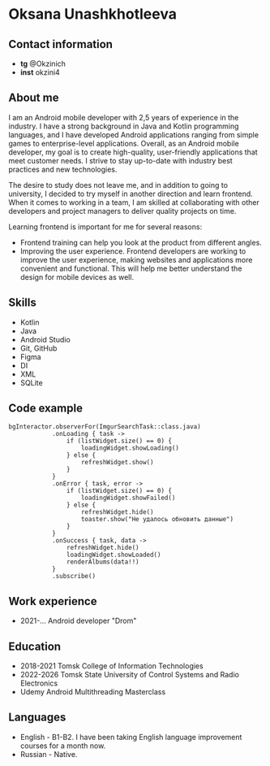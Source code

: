 # Oksana Unashkhotleeva
## Contact information
* **tg** @Okzinich 
* **inst** okzini4 
## About me
I am an Android mobile developer with 2,5 years of experience in the industry. 
I have a strong background in Java and Kotlin programming languages, and I have developed Android applications
ranging from simple games to enterprise-level applications.
Overall, as an Android mobile developer, my goal is to create high-quality, user-friendly applications that meet customer needs. I strive to stay up-to-date with industry best practices and new technologies.

The desire to study does not leave me, and in addition to going to university, I decided to try myself in another direction  and learn frontend.
When it comes to working in a team, I am skilled at collaborating with other developers and project managers to deliver quality projects on time.

Learning frontend is important for me for several reasons:
* Frontend training can help you look at the product from different angles. 
* Improving the user experience. Frontend developers are working to improve the user experience, making websites and applications more convenient and functional. This will help me better understand the design for mobile devices as well. 

## Skills
* Kotlin 
* Java 
* Android Studio 
* Git, GitHub 
* Figma 
* DI
* XML
* SQLite
## Code example
```
bgInteractor.observerFor(ImgurSearchTask::class.java)
			.onLoading { task ->
				if (listWidget.size() == 0) {
					loadingWidget.showLoading()
				} else {
					refreshWidget.show()
				}
			}
			.onError { task, error ->
				if (listWidget.size() == 0) {
					loadingWidget.showFailed()
				} else {
					refreshWidget.hide()
					toaster.show("Не удалось обновить данные")
				}
			}
			.onSuccess { task, data ->
				refreshWidget.hide()
				loadingWidget.showLoaded()
				renderAlbums(data!!)
			}
			.subscribe()
```
## Work experience
* 2021-... Android developer "Drom" 
## Education
* 2018-2021 Tomsk College of Information Technologies 
* 2022-2026 Tomsk State University of Control Systems and Radio Electronics 
* Udemy Android Multithreading Masterclass 
## Languages
* English - B1-B2. I have been taking English language improvement courses for a month now.
* Russian - Native.
